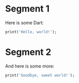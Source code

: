 # Segment 1

Here is some Dart:

```dart
print('Hello, world!');
```

# Segment 2

And here is some more:

```dart
print('Goodbye, sweet world!');
```

